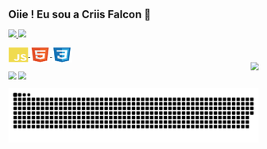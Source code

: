 ## Oiie ! Eu sou a Criis Falcon 🎀 
 <div>
  <a href="https://github.com/Criisfalcon">
  <img height="130em" src="https://github-readme-stats.vercel.app/api?username=criisfalcon&show_icons=true&theme=radical&include_all_commits=true&count_private=true"/>
  <img height="130em" src="https://github-readme-stats.vercel.app/api/top-langs/?username=criisfalcon&layout=compact&langs_count=7&theme=radical"/>
    <div style="display: inline_block"><br>
  <img align="center" alt="Rafa-Js" height="30" width="40" src="https://raw.githubusercontent.com/devicons/devicon/master/icons/javascript/javascript-plain.svg">
  <img align="center" alt="Rafa-HTML" height="30" width="40" src="https://raw.githubusercontent.com/devicons/devicon/master/icons/html5/html5-original.svg">
  <img align="center" alt="Rafa-CSS" height="30" width="40" src="https://raw.githubusercontent.com/devicons/devicon/master/icons/css3/css3-original.svg">
 <div align="right">
<img src="https://media.giphy.com/media/Gqr8HnO9U6CGbvcL0b/giphy.gif?cid=790b76118a39f41c1622c33e00f990e3374609b32505037b&rid=giphy.gif&ct=g" width="170px" />
</div>
      <a href = "mailto:cristianefalcon@hotmail.com"><img src="https://img.shields.io/badge/Microsoft_Outlook-0078D4?style=for-the-badge&logo=microsoft-outlook&logoColor=white" target="_blank"></a> 
      <a href="https://instagram.com/cristianefalcon" target="_blank"><img src="https://img.shields.io/badge/-Instagram-%23E4405F?style=for-the-badge&logo=instagram&logoColor=white" target="_blank"></a>
      
![Snake animation](https://github.com/criisfalcon/criisfalcon/blob/output/github-contribution-grid-snake.svg)
